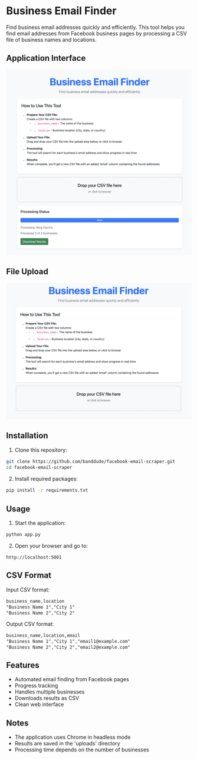 # Business Email Finder

Find business email addresses quickly and efficiently. This tool helps you find email addresses from Facebook business pages by processing a CSV file of business names and locations.

## Application Interface

![Application Interface](static/interface.png)

## File Upload

![File Upload](static/upload.png)

## Installation

1. Clone this repository:
```bash
git clone https://github.com/banddude/facebook-email-scraper.git
cd facebook-email-scraper
```

2. Install required packages:
```bash
pip install -r requirements.txt
```

## Usage

1. Start the application:
```bash
python app.py
```

2. Open your browser and go to:
```
http://localhost:5001
```

## CSV Format

Input CSV format:
```csv
business_name,location
"Business Name 1","City 1"
"Business Name 2","City 2"
```

Output CSV format:
```csv
business_name,location,email
"Business Name 1","City 1","email1@example.com"
"Business Name 2","City 2","email2@example.com"
```

## Features

- Automated email finding from Facebook pages
- Progress tracking
- Handles multiple businesses
- Downloads results as CSV
- Clean web interface

## Notes

- The application uses Chrome in headless mode
- Results are saved in the 'uploads' directory
- Processing time depends on the number of businesses 